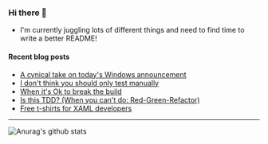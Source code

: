 ### Hi there 👋

- I'm currently juggling lots of different things and need to find time to write a better README!

<!--
**mrlacey/mrlacey** is a ✨ _special_ ✨ repository because its `README.md` (this file) appears on your GitHub profile.

Here are some ideas to get you started:

- 🔭 I’m currently working on ...
- 🌱 I’m currently learning ...
- 👯 I’m looking to collaborate on ...
- 🤔 I’m looking for help with ...
- 💬 Ask me about ...
- 📫 How to reach me: ...
- 😄 Pronouns: ...
- ⚡ Fun fact: ...
-->

#### Recent blog posts
<!-- BLOG-POST-LIST:START -->
- [A cynical take on today's Windows announcement](http://feedproxy.google.com/~r/MattLacey/~3/5vRpt8yOCes/a-cynical-take-on-todays-windows.html)
- [I don't think you should only test manually](http://feedproxy.google.com/~r/MattLacey/~3/a5VEe7mZSgk/i-dont-think-you-should-only-test.html)
- [When it's Ok to break the build](http://feedproxy.google.com/~r/MattLacey/~3/AqpZTgPOBDM/when-its-ok-to-break-build.html)
- [Is this TDD? (When you can't do: Red-Green-Refactor)](http://feedproxy.google.com/~r/MattLacey/~3/lPDLY4OO80s/is-this-tdd-when-you-cant-do-red-green.html)
- [Free t-shirts for XAML developers](http://feedproxy.google.com/~r/MattLacey/~3/0siTWn0iAW4/free-t-shirts-for-xaml-developers.html)
<!-- BLOG-POST-LIST:END -->

---

![Anurag's github stats](https://github-readme-stats.vercel.app/api?username=mrlacey&count_private=true&show_icons=true)
